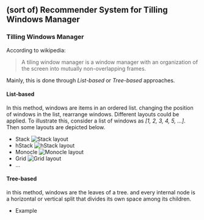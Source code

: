 ## (sort of) Recommender System for Tilling Windows Manager 
### Tilling Windows Manager
According to wikipedia:
> A tiling window manager is a window manager with an organization of the screen into mutually non-overlapping frames.

Mainly, this is done through *List-based* or *Tree-based* approaches.

#### List-based
In this method, windows are items in an ordered list. changing the position of windows in the list, rearrange windows. Different layouts could be applied. To illustrate this, consider a list of windows as *[1, 2, 3, 4, 5, ...]*. Then some layouts are depicted below.

* Stack
![Stack layout](/home/saeed/Temp/TillingWindowsManager/pic/stack.svg)
* hStack
![hStack layout](/home/saeed/Temp/TillingWindowsManager/pic/hstack.svg)
* Monocle
![Monocle layout](/home/saeed/Temp/TillingWindowsManager/pic/monocle.svg)
* Grid
![Grid layout](/home/saeed/Temp/TillingWindowsManager/pic/grid.svg)
* ...
#### Tree-based
in this method, windows are the leaves of a tree. and every internal node is a horizontal or vertical split that divides its own space among its children.

* Example 
